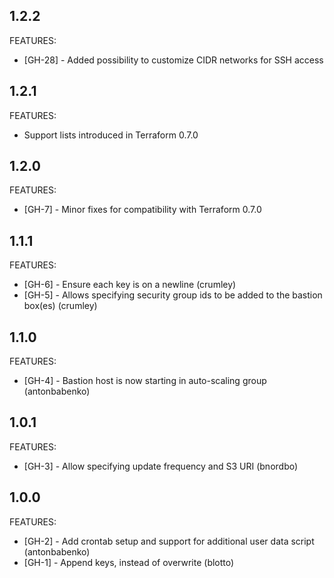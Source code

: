 ## 1.2.2

FEATURES:

 * [GH-28] - Added possibility to customize CIDR networks for SSH access

## 1.2.1

FEATURES:

 * Support lists introduced in Terraform 0.7.0

## 1.2.0

FEATURES:

 * [GH-7] - Minor fixes for compatibility with Terraform 0.7.0

## 1.1.1

FEATURES:

 * [GH-6] - Ensure each key is on a newline (crumley)
 * [GH-5] - Allows specifying security group ids to be added to the bastion box(es) (crumley)
 
## 1.1.0

FEATURES:

 * [GH-4] - Bastion host is now starting in auto-scaling group (antonbabenko)
 
## 1.0.1

FEATURES:

 * [GH-3] - Allow specifying update frequency and S3 URI (bnordbo) 
 
## 1.0.0

FEATURES:

 * [GH-2] - Add crontab setup and support for additional user data script (antonbabenko)
 * [GH-1] - Append keys, instead of overwrite (blotto)
